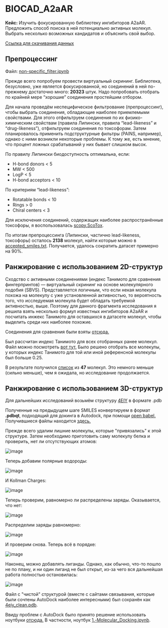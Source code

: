 # BIOCAD_A2aAR

**Кейс:** Изучить фокусированную библиотеку ингибиторов A2aAR. Предложить способ поиска в ней потенциально активных молекул. Выбрать несколько возможных кандидатов и объяснить свой выбор.

[Ссылка для скачивания данных](https://drive.google.com/drive/folders/1qlieTlBvTo_p6yKORecSkwkn4s9s-65T)

## Препроцессинг

Файл: [non-specific_filter.ipynb](https://github.com/alyferryhalo/BIOCAD_A2aAR/blob/main/non-specific_filter.ipynb)

Прежде всего попробуем провести виртуальный скрининг. Библиотека, безусловно, уже является фокусированной, но соединений в ней по-прежнему достаточно много: **20323** штук. Надо попробовать отобрать по крайней мере “хорошие” соединения простейшим отбором.

Для начала проведём неспецифическое фильтрование (препроцессинг), чтобы выбрать соединения, обладающие наиболее приемлемыми свойствами. Для этого отфильтруем соединения по их физико-химическим свойствам (правила Липински, правила “lead-likeness” и “drug-likeness”), отфильтруем соединения по токсофорам. Затем планировалось применить подструктурные фильтры (PAINS, например), однако с ними возникли некоторые проблемы. К тому же, есть мнение, что процент ложных срабатываний у них бывает слишком высок.

По правилу Липински биодоступность оптимальна, если:
* H-bond donors < 5
* MW < 500
* LogP < 5
* H-bond acceptors < 10

По критериям “lead-likeness”:
* Rotatable bonds < 10
* Rings > 0
* Chiral centers < 3

Для исключения соединений, содержащих наиболее распространённые токсофоры, я воспользовалась [scopy.ScoTox](https://scopy.iamkotori.com/modules/scopy.ScoTox.html).

По итогам препроцессинга (Липински, частично lead-likeness, токсофоры) осталось **2138** молекул, найти которые можно в [accepted_smiles.txt](https://github.com/alyferryhalo/BIOCAD_A2aAR/blob/main/accepted_smiles.txt). Получается, удалось сократить датасет примерно на 90%.

## Ранжирование с использованием 2D-структур 

Сходство с активными соединениями (индекс Танимото для сравнения фингерпринтов) — виртуальный скрининг на основе молекулярного подобия (SBVS). Представляется логичным, что если некая молекула похожа на молекулу с уже установленной активностью, то вероятность того, что исследуемая молекула будет обладать требуемой активностью, выше. Поэтому для данного фрагмента исследования я решила взять несколько формул известных ингибиторов A2aAR и посчитать инжекс Танимото для оставшихся в датасете молекул, чтобы выделить среди них наиболее похожие.

Соединения для сравнения были взяты [отсюда.](https://en.wikipedia.org/wiki/Adenosine_A2A_receptor#Antagonists)

Был рассчитан индекс Танимото для всех отобранных ранее молекул. Файл можно посмотреть [вот тут.](https://github.com/alyferryhalo/BIOCAD_A2aAR/blob/main/tanimoto_similarity.ipynb) Было решено отобрать все молекулы, у которых индекс Танимото для той или иной референсной молекулы был больше 0.25. 

В результате получился [список](https://github.com/alyferryhalo/BIOCAD_A2aAR/blob/main/tanimoto_smiles.txt) из **47** молекул. Это немного меньше (сильно меньше), чем я ожидала, но исследование продолжается.

## Ранжирование с использованием 3D-структур

Для дальнейших исследований возьмём структуру [4EIY](https://www.rcsb.org/structure/4eiy) в формате .pdb

Полученные на предыдущем шаге SMILES конвертируем в формат **.pdbqt**, подходящий для докинга в Autodock, при помощи [open babel.](http://www.cheminfo.org/Chemistry/Cheminformatics/FormatConverter/index.html) Получившиеся файлы находится [здесь.](https://github.com/alyferryhalo/BIOCAD_A2aAR/tree/main/molecules)

Прежде всего удалим лишние молекулы, которые "привязались" к этой структуре. Затем необходимо приготовить саму молекулу белка и проверить, нет ли отсутствующих атомов:

![image](https://user-images.githubusercontent.com/61160686/164845065-f5f8386a-37c3-4305-8f66-e08c27c22030.png)

Теперь добавим полярные водороды:

![image](https://user-images.githubusercontent.com/61160686/164845084-3b622979-d75d-4b4c-be89-c1229b2fcfd2.png)

И Kollman Charges:

![image](https://user-images.githubusercontent.com/61160686/164845098-a0ab7346-7ee6-43fc-9a6e-a081166ed561.png)

Теперь проверим, равномерно ли распределены заряды. Оказывается, что нет:

![image](https://user-images.githubusercontent.com/61160686/164845176-abae4c76-c352-4fae-88f9-5e8e7a9b72fc.png)

Распределим заряды равномерно:

![image](https://user-images.githubusercontent.com/61160686/164845198-5f54d1ae-7cce-4a71-9d61-a8de33927b40.png)

И проверим снова. Теперь всё в порядке:

![image](https://user-images.githubusercontent.com/61160686/164845163-53eeb4ee-89f8-4a05-9185-c0a7f61f96d2.png)

Наконец, можно добавлять лиганды. Однако, как обычно, что-то пошло не по плану, и ни один лиганд не был открыт, из-за чего вся дальнейшая работа полностью остановилась:

![image](https://user-images.githubusercontent.com/61160686/164944547-c1f1537d-1601-4b10-b49c-d0c76771c710.png)

Файл с "чистой" структурой (вместе с сайтами связывания, которые были сочтены AutoDock наиболее интересными) был сохранён как [4eiy_clean.pdb](https://github.com/alyferryhalo/BIOCAD_A2aAR/blob/main/4eiy_clean.pdb).

Ввиду проблем с AutoDock было принято решение использовать ноутбуки [отсюда.](https://github.com/AngelRuizMoreno/Jupyter_Dock) В частности, ноутбук [1.-Molecular_Docking.ipynb](https://github.com/AngelRuizMoreno/Jupyter_Dock/blob/main/1.-Molecular_Docking.ipynb).
